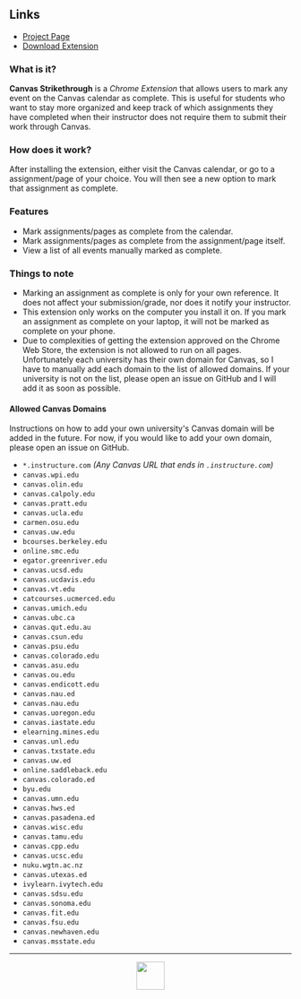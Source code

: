 ## Links

- [Project Page](https://daniel.stoiber.network/project/canvas-strikethrough)
- [Download Extension](https://chrome.google.com/webstore/detail/canvas-strikethrough/cnohgbfhedbjkglpkfbjhiikjemcjhng)

### What is it?

**Canvas Strikethrough** is a _Chrome Extension_ that allows users to mark any event on the Canvas calendar as complete. This is useful for students who want to stay more organized and keep track of which assignments they have completed when their instructor does not require them to submit their work through Canvas.

### How does it work?

After installing the extension, either visit the Canvas calendar, or go to a assignment/page of your choice. You will then see a new option to mark that assignment as complete.

### Features

- Mark assignments/pages as complete from the calendar.
- Mark assignments/pages as complete from the assignment/page itself.
- View a list of all events manually marked as complete.

### Things to note

- Marking an assignment as complete is only for your own reference. It does not affect your submission/grade, nor does it notify your instructor.
- This extension only works on the computer you install it on. If you mark an assignment as complete on your laptop, it will not be marked as complete on your phone.
- Due to complexities of getting the extension approved on the Chrome Web Store, the extension is not allowed to run on all pages. Unfortunately each university has their own domain for Canvas, so I have to manually add each domain to the list of allowed domains. If your university is not on the list, please open an issue on GitHub and I will add it as soon as possible.

#### Allowed Canvas Domains

Instructions on how to add your own university's Canvas domain will be added in the future. For now, if you would like to add your own domain, please open an issue on GitHub.

- `*.instructure.com` _(Any Canvas URL that ends in `.instructure.com`)_
- `canvas.wpi.edu`
- `canvas.olin.edu`
- `canvas.calpoly.edu`
- `canvas.pratt.edu`
- `canvas.ucla.edu`
- `carmen.osu.edu`
- `canvas.uw.edu`
- `bcourses.berkeley.edu`
- `online.smc.edu`
- `egator.greenriver.edu`
- `canvas.ucsd.edu`
- `canvas.ucdavis.edu`
- `canvas.vt.edu`
- `catcourses.ucmerced.edu`
- `canvas.umich.edu`
- `canvas.ubc.ca`
- `canvas.qut.edu.au`
- `canvas.csun.edu`
- `canvas.psu.edu`
- `canvas.colorado.edu`
- `canvas.asu.edu`
- `canvas.ou.edu`
- `canvas.endicott.edu`
- `canvas.nau.ed`
- `canvas.nau.edu`
- `canvas.uoregon.edu`
- `canvas.iastate.edu`
- `elearning.mines.edu`
- `canvas.unl.edu`
- `canvas.txstate.edu`
- `canvas.uw.ed`
- `online.saddleback.edu`
- `canvas.colorado.ed`
- `byu.edu`
- `canvas.umn.edu`
- `canvas.hws.ed`
- `canvas.pasadena.ed`
- `canvas.wisc.edu`
- `canvas.tamu.edu`
- `canvas.cpp.edu`
- `canvas.ucsc.edu`
- `nuku.wgtn.ac.nz`
- `canvas.utexas.ed`
- `ivylearn.ivytech.edu`
- `canvas.sdsu.edu`
- `canvas.sonoma.edu`
- `canvas.fit.edu`
- `canvas.fsu.edu`
- `canvas.newhaven.edu`
- `canvas.msstate.edu`

---

[<img src="https://danielstoiber.com/resources/images/chromeWebStore/availableDark.png" style="display: block; margin-left: auto; margin-right: auto;" height="50"/>](https://chrome.google.com/webstore/detail/canvas-strikethrough/cnohgbfhedbjkglpkfbjhiikjemcjhng)
